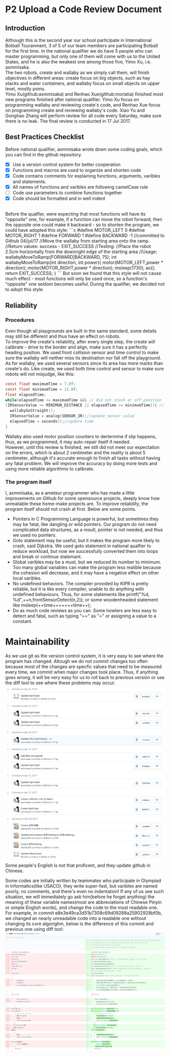# P2 Upload a Code Review Document 

## Introduction 
Although this is the second year our school participate in International Botball Touranment, 3 of 5 of our team members are participating Botball for the first time. In the national qualifier we do have 5 people who can master programming, but only one of them will come with us to the United States, and he is also the weakest one among those five, Yimo Xu, i.e. axmmisaka. <br> 
The two robots, create and wallaby as we simply call them, will finish objectives in different areas: create focus on big objects, such as hay stacks and water containers, and wallaby focus on small objects on upper level, mostly poms.  <br> 
Yimo Xu(github:axmmisaka) and Renhao Xue(github:moriatia) finished most new programs finished after national qualifier. Yimo Xu focus on programming wallaby and reviewing create's code, and Renhao Xue focus on programming create and reviewing wallaby's code. Xiao Yu and Gonghao Zhang will perform review for all code every Saturday, make sure there is no leak. The final review is conducted in 17 Jul 2017.

## Best Practices Checklist
Before national qualifier, axmmisaka wrote down some coding goals, which you can find in the github repository. 
- [x] Use a version control system for better cooperation
- [x] Functions and macros are used to organize and shorten code
- [x] Code contains comments for explaining functions, arguments, varibles and statements.
- [x] All names of functions and varibles are following camelCase rule
- [ ] Code use parameters to combine functions together
- [x] Code should be formatted and in well indent
<br>
Before the qualfier, were expecting that most functions will have its "opposite" one, for example, if a function can move the robot forward, then the opposite one could make it backward - so to shorten the program, we could have adopted this style: 
```c
#define MOTOR_LEFT 0
#define MOTOR_RIGHT 1
#define FORWARD 1
#define BACKWARD -1
//committed to Github 04/jul/17
//Move the wallaby from starting area onto the ramp.
//Return values: success - EXIT_SUCCESS
//Testing:
//Place the robot 2.5cm horizontally from the downright edge of the starting area
//Usage: wallabyMoveToRamp(FORWARD|BACKWARD, 75);
int wallabyMoveToRamp(int direction, int power){
  motor(MOTOR_LEFT,power * direction);
  motor(MOTOR_RIGHT,power * direction);
  msleep(1730);
  ao();
  return EXIT_SUCCESS;
}
```
But soon we found that this style will not cause much effect - most functions will only be used once, so a function's "opposite" one seldom becomes useful. During the qualifier, we decided not to adopt this style.


## Reliability
### Procedures
Even though all playgrounds are built in the same standard, some details may still be different and thus have an effect on robots. <br> 
To improve the create's reliability, after every single step, the create will calibrate - drive to the border and align, make sure it has a perfectly heading position. We used front collision sensor and time control to make sure the wallaby will neither miss its destination nor fall off the playground. <br> 
As for wallaby, we used several sensors since its area has more marks than create's do. Like create, we used both time control and sensor to make sure robots will not misjudge, like this:
```c
const float maximumTime = 7.0f;
const float minimumTime = 12.0f;
float elapsedTime;
while(elapsedTime <= maximumTime &&\ // did not stuck or off-position
(IRSensorValue >= MINIMUN_DISTANCE || elapsedTime >= minimumTime)){ //IR is reliable
  wallabyGoStraight();
  IRSensorValue = analog(SENSOR_IR);//update sensor value
  elapsedTime = seconds();//update time
}
```
Wallaby also used motor position counters to dertermine if slip happens, thus, as we programmed, it may auto-repair itself if needed.<br>
However, until this review is finished, we still did not meet our expectation on the errors, which is about 2 centimeter and the reality is about 5 centimeter, although it's accurate enough to finish all tasks without having any fatal problem. We will improve the accuracy by doing more tests and using more reliable algorithms to calibrate.
### The program itself
I, axmmisaka, as a ameteur programmer who has made a little improvements on Github for some opensource projects, deeply know how unrealiable these home-make projects are. To improve reliability, the program itself should not crash at first. Below are some points.<br>
- Pointers in C Programming Language is powerful, but sometimes they may be fatal, like dangling or wild pointers. Our program do not need complicated data structures, as a result, pointer is not needed, and thus we used no pointers. 
- Goto statement may be useful, but it makes the program more likely to crash, said Dijkstra. We used goto statement in national qualfier to reduce workload, but now we successfully converted them into loops and break or continue statemant.
- Global varibles may be a must, but we reduced its number to minimum. Too many global variables can make the program less realible because the cohesion will decrease, and it may have a negative effect on other local varibles.
- No undefined behaviors. The compiler provided by KIPR is pretty reliable, but it is like every compiler, unable to do anything with undefined behaviours. Thus, for some statements like printf("%d, %d",++n,frontSensorDetect(n,2)); or some woodenheaded statement like msleep(++time+++++++time++);
- Do as much code reviews as you can. Some howlers are less easy to detect and fatal, such as typing "==" as "=" or assigning a value to a constant.

# Maintainability
As we use git as the version control system, it is very easy to see where the program has changed. Altough we do not commit changes too often because most of the changes are specfic values that need to be measured every time, we commit when major changes took place. Thus, if anything goes wrong, it will be very easy for us to roll back to previous version or use the diff tool to see where these problems may occur.<br>
![Commits on Github](https://github.com/axmmisaka/botball2017_qdez/blob/master/Journal(%E6%97%A5%E8%AE%B0)/QQ%E6%88%AA%E5%9B%BE20170605001426.jpg?raw=true)<br>
Some people's English is not that proficent, and they update github in Chinese.<br>

Some codes are initially written by teammates who participate in Olympiad in Informatics(like USACO), they write super-fast, but varibles are named poorly, no comments, and there's even no indentation! If any of us see such situation, we will immediately go ask him(before he forget anything) the meaning of these variable names(most are abbreviations of Chinese Pinyin or simple English words), and change the code to the most readable one. For example, in commit e8e3e49ca3d51b7308c69d09288a25902928bf0b, we changed an nearly unreadable code into a readable one without changing its core algorighm, below is the difference of this commit and previous one using diff tool:
![diff](https://github.com/axmmisaka/botball2017_qdez/blob/master/Journal(%E6%97%A5%E8%AE%B0)/QQ%E6%88%AA%E5%9B%BE20170605005138.jpg?raw=true)

